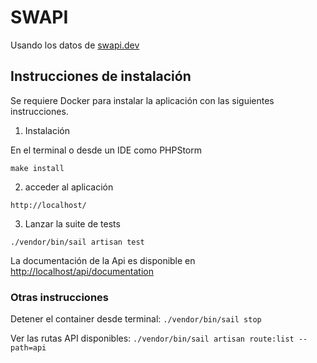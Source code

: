 # SWAPI

Usando los datos de [swapi.dev](https://swapi.dev)

## Instrucciones de instalación

Se requiere Docker para instalar la aplicación con las
siguientes instrucciones.

1. Instalación

En el terminal o desde un IDE como PHPStorm

`make install`

2. acceder al aplicación

`http://localhost/`

3. Lanzar la suite de tests

`./vendor/bin/sail artisan test`

La documentación de la Api es disponible en [http://localhost/api/documentation](http://localhost/api/documentation)

### Otras instrucciones

Detener el container desde terminal: 
`./vendor/bin/sail stop`

Ver las rutas API disponibles:
`./vendor/bin/sail artisan route:list --path=api`
